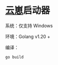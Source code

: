 # [云崽](https://gitee.com/yoimiya-kokomi/Yunzai-Bot)启动器

系统：仅支持 Windows

环境：Golang v1.20 +

编译：

```
go build
```
